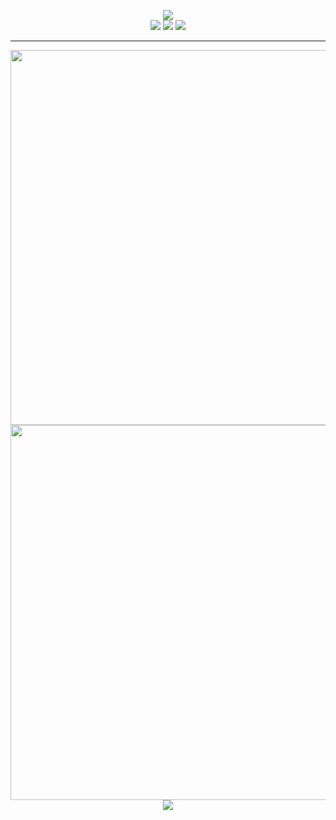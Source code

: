 <p align="center">
<img src="https://readme-typing-svg.herokuapp.com?font=Fira+Code&pause=1000&color=FF69B4&center=true&vCenter=true&width=435&lines=%F0%9F%8F%B3%EF%B8%8F%E2%80%8D%E2%9A%A7%EF%B8%8F+Desd21's+GitHub+Profile+%F0%9F%8F%B3%EF%B8%8F%E2%80%8D%E2%9A%A7%EF%B8%8F" />
<br>
<img src="https://img.shields.io/static/v1?label=Gender&message=Male-To-Female&color=ff69b4&style=for-the-badge" />
<img src="https://img.shields.io/github/followers/WhiteElytra?label=github%20followers&logo=github&style=for-the-badge" />
<img src="https://img.shields.io/twitter/follow/WhiteElytra?label=twitter%20%40WhiteElytra&logo=twitter&style=for-the-badge" />
</p>

-----

<p align="center">
<img src="https://github-readme-stats.vercel.app/api?username=WhiteElytra&count_private=true&show_icons=true&theme=buefy" width="600" />
<img src="https://streak-stats.demolab.com/?user=WhiteElytra" width="600" />
<br>
<img src="https://activity-graph.herokuapp.com/graph?username=Ashutosh00710&theme=minimal" />
</p>
